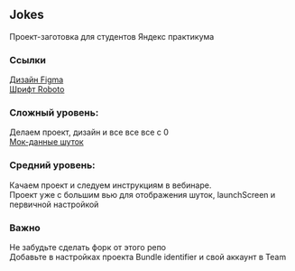 <html>
<body>
<h2> Jokes </h2>
Проект-заготовка для студентов Яндекс практикума <br>
<h3> Ссылки </h3>
<a href="https://www.figma.com/file/LZR5TpBT49pkx0MXcBvP9U/ui-jokes-app?node-id=0%3A1&t=gZZVNihayhrEH0KQ-1">Дизайн Figma </a><br>
<a href="https://fonts.google.com/specimen/Roboto">
Шрифт Roboto
</a><br>

<h3> Сложный уровень: </h3>
Делаем проект, дизайн и все все все с 0  <br>
<a href="https://github.com/AnaKud/Jokes/blob/4_sprint_start/Jokes/JokeMockModel.swift">Мок-данные шуток</a><br>

<h3> Средний уровень: </h3>
Качаем проект и следуем инструкциям в вебинаре.<br>
Проект уже с большим вью для отображения шуток, launchScreen и первичной настройкой

<h3> Важно </h3>
Не забудьте сделать форк от этого репо<br>
Добавьте в настройках проекта Bundle identifier и свой аккаунт в Team<br>
</body>
</html>
